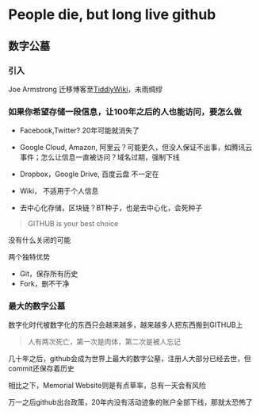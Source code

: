 # People die, but long live github

## 数字公墓

### 引入

Joe Armstrong 迁移博客至[TiddlyWiki](https://tiddlywiki.com/)，未雨绸缪



### 如果你希望存储一段信息，让100年之后的人也能访问，要怎么做

*   Facebook,Twitter? 20年可能就消失了
*   Google Cloud, Amazon, 阿里云？可能更久，但没人保证不出事，如腾讯云事件；怎么让信息一直被访问？域名过期，强制下线

*   Dropbox，Google Drive, 百度云盘 不一定在
*   Wiki， 不适用于个人信息
*   去中心化存储，区块链？BT种子，也是去中心化，会死种子

>   GITHUB is your best choice

没有什么关闭的可能

两个独特优势

*   Git，保存所有历史
*   Fork，删不干净



### 最大的数字公墓

数字化时代被数字化的东西只会越来越多，越来越多人把东西搬到GITHUB上

>   人有两次死亡，第一次是肉体，第二次是被人忘记

几十年之后，github会成为世界上最大的数字公墓，注册人大部分已经去世，但commit还保存着历史

相比之下，Memorial Website则是有点草率，总有一天会有风险

万一之后github出台政策，20年内没有活动迹象的账户全部下线，那就太恐怖了

